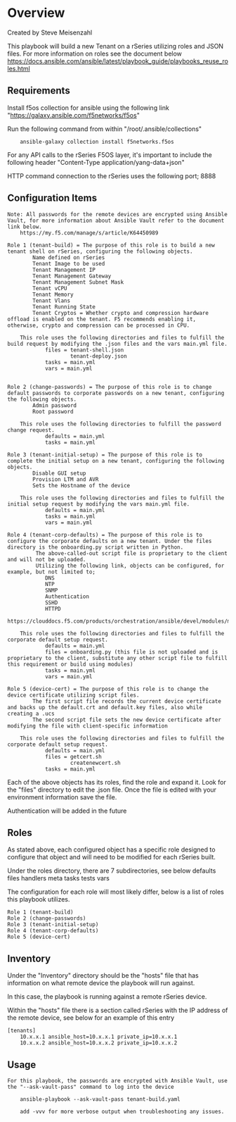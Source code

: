 # Overview

Created by Steve Meisenzahl

This playbook will build a new Tenant on a rSeries utilizing roles and JSON files.
For more information on roles see the document below
    https://docs.ansible.com/ansible/latest/playbook_guide/playbooks_reuse_roles.html

## Requirements

Install f5os collection for ansible using the following link "https://galaxy.ansible.com/f5networks/f5os"

Run the following command from within "/root/.ansible/collections" 
```
    ansible-galaxy collection install f5networks.f5os
```
For any API calls to the rSeries F5OS layer, it's important to include the following header 
    "Content-Type application/yang-data+json" 
 
 HTTP command connection to the rSeries uses the following port;
  8888

## Configuration Items
    Note: All passwords for the remote devices are encrypted using Ansible Vault, for more information about Ansible Vault refer to the document link below.
        https://my.f5.com/manage/s/article/K64450989

    Role 1 (tenant-build) = The purpose of this role is to build a new tenant shell on rSeries, configuring the following objects.
            Name defined on rSeries
            Tenant Image to be used
            Tenant Management IP
            Tenant Management Gateway
            Tenant Management Subnet Mask
            Tenant vCPU
            Tenant Memory
            Tenant Vlans
            Tenant Running State
            Tenant Cryptos = Whether crypto and compression hardware offload is enabled on the tenant. F5 recommends enabling it, otherwise, crypto and compression can be processed in CPU.
        
        This role uses the following directories and files to fulfill the build request by modifying the .json files and the vars main.yml file.
                files = tenant-shell.json
                        tenant-deploy.json
                tasks = main.yml
                vars = main.yml


    Role 2 (change-passwords) = The purpose of this role is to change default passwords to corporate passwords on a new tenant, configuring the following objects.
            Admin password
            Root password

        This role uses the following directories to fulfill the password change request.
                defaults = main.yml
                tasks = main.yml

    Role 3 (tenant-initial-setup) = The purpose of this role is to complete the initial setup on a new tenant, configuring the following objects.
            Disable GUI setup
            Provision LTM and AVR
            Sets the Hostname of the device

        This role uses the following directories and files to fulfill the initial setup request by modifying the vars main.yml file.
                defaults = main.yml
                tasks = main.yml
                vars = main.yml

    Role 4 (tenant-corp-defaults) = The purpose of this role is to configure the corporate defaults on a new tenant. Under the files directory is the onboarding.py script written in Python.
             The above-called-out script file is proprietary to the client and will not be uploaded.
             Utilizing the following link, objects can be configured, for example, but not limited to;
                DNS
                NTP
                SNMP
                Authentication
                SSHD
                HTTPD
            https://clouddocs.f5.com/products/orchestration/ansible/devel/modules/module_index.html

        This role uses the following directories and files to fulfill the corporate default setup request.
                defaults = main.yml
                files = onboarding.py (this file is not uploaded and is proprietary to the client, substitute any other script file to fulfill this requirement or build using modules)
                tasks = main.yml
                vars = main.yml

    Role 5 (device-cert) = The purpose of this role is to change the device certificate utilizing script files.
            The first script file records the current device certificate and backs up the default.crt and default.key files, also while creating a .ucs
            The second script file sets the new device certificate after modifying the file with client-specific information

        This role uses the following directories and files to fulfill the corporate default setup request.
                defaults = main.yml
                files = getcert.sh
                        createnewcert.sh
                tasks = main.yml
      


Each of the above objects has its roles, find the role and expand it.  Look for the "files" directory to edit the .json file.  Once the file is edited with your environment information save the file.

Authentication will be added in the future

## Roles

As stated above, each configured object has a specific role designed to configure that object and will need to be modified for each rSeries built.

Under the roles directory, there are 7 subdirectories, see below
    defaults
    files
    handlers
    meta
    tasks
    tests
    vars

The configuration for each role will most likely differ, below is a list of roles this playbook utilizes.

    Role 1 (tenant-build)
    Role 2 (change-passwords)
    Role 3 (tenant-initial-setup)
    Role 4 (tenant-corp-defaults)
    Role 5 (device-cert)

## Inventory

Under the "Inventory" directory should be the "hosts" file that has information on what remote device the playbook will run against.

In this case, the playbook is running against a remote rSeries device.

Within the "hosts" file there is a section called rSeries with the IP address of the remote device, see below for an example of this entry

    [tenants]
        10.x.x.1 ansible_host=10.x.x.1 private_ip=10.x.x.1
        10.x.x.2 ansible_host=10.x.x.2 private_ip=10.x.x.2

## Usage
```
For this playbook, the passwords are encrypted with Ansible Vault, use the "--ask-vault-pass" command to log into the device

    ansible-playbook --ask-vault-pass tenant-build.yaml

    add -vvv for more verbose output when troubleshooting any issues.

